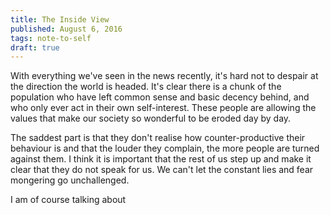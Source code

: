 ```yaml
---
title: The Inside View
published: August 6, 2016
tags: note-to-self
draft: true
---
```


With everything we've seen in the news recently, it's hard not to
despair at the direction the world is headed. It's clear there is a
chunk of the population who have left common sense and basic decency
behind, and who only ever act in their own self-interest.  These
people are allowing the values that make our society so wonderful to
be eroded day by day.

The saddest part is that they don't realise how counter-productive
their behaviour is and that the louder they complain, the more people
are turned against them. I think it is important that the rest of us
step up and make it clear that they do not speak for us. We can't let
the constant lies and fear mongering go unchallenged.

I am of course talking about

